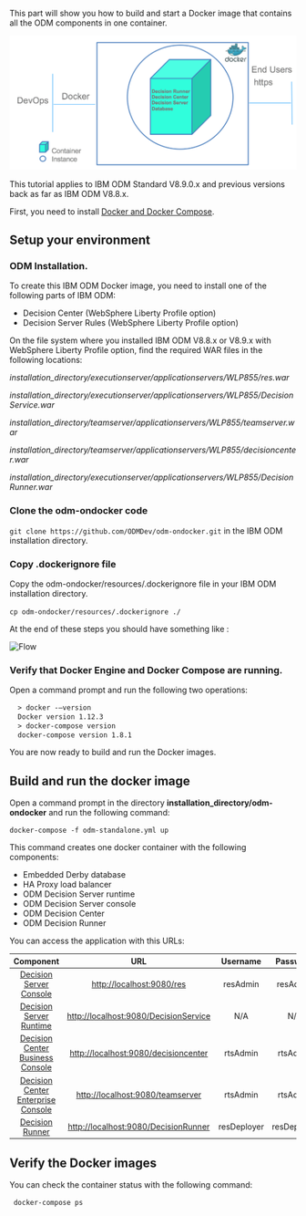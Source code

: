 
This part will show you how to build and start a Docker image that contains all the ODM components in one container.



![Flow](images/StandaloneFig01.png)

This tutorial applies to IBM ODM Standard V8.9.0.x and previous versions back as far as IBM ODM V8.8.x.

First, you need to install [Docker and Docker Compose](https://docs.docker.com/compose/#installation-and-set-up).

## Setup your environment

### ODM Installation.
To create this IBM ODM Docker image, you need to install one of the following parts of IBM ODM:         
* Decision Center (WebSphere Liberty Profile option)
* Decision Server Rules (WebSphere Liberty Profile option)

On the file system where you installed IBM ODM V8.8.x or V8.9.x with WebSphere Liberty Profile option, find the required WAR files in the following locations:

*installation_directory/executionserver/applicationservers/WLP855/res.war*

*installation_directory/executionserver/applicationservers/WLP855/DecisionService.war*

*installation_directory/teamserver/applicationservers/WLP855/teamserver.war*

*installation_directory/teamserver/applicationservers/WLP855/decisioncenter.war*

*installation_directory/executionserver/applicationservers/WLP855/DecisionRunner.war*

### Clone the odm-ondocker code

```git clone https://github.com/ODMDev/odm-ondocker.git``` in the IBM ODM installation directory.

### Copy .dockerignore file

Copy the odm-ondocker/resources/.dockerignore file in your IBM ODM installation directory.

```cp odm-ondocker/resources/.dockerignore ./```

At the end of these steps you should have something like :

![Flow](images/Fig2.png)
### Verify that Docker Engine and Docker Compose are running.

Open a command prompt and run the following two operations:    	

  ```
    > docker -–version
    Docker version 1.12.3
    > docker-compose version
    docker-compose version 1.8.1
  ```

You are now ready to build and run the Docker images.

## Build and run the docker image
Open a command prompt in the directory **installation_directory/odm-ondocker** and run the following command:    	

```
docker-compose -f odm-standalone.yml up
```

This command creates one docker container with the following components:

* Embedded Derby database
* HA Proxy load balancer
* ODM Decision Server runtime
* ODM Decision Server console
* ODM Decision Center
* ODM Decision Runner

You can access the application with this URLs:

|Component|URL|Username|Password|
|:-----:|:-----:|:-----:|:-----:|
| [Decision Server Console](http://localhost:9080/res) | <http://localhost:9080/res> |resAdmin|resAdmin|
| [Decision Server Runtime](http://localhost:9080/DecisionService) |<http://localhost:9080/DecisionService> |N/A|N/A|
| [Decision Center Business Console]( http://localhost:9080/decisioncenter) |  <http://localhost:9080/decisioncenter> |rtsAdmin|rtsAdmin|
| [Decision Center Enterprise Console]( http://localhost:9080/teamserver) |  <http://localhost:9080/teamserver> |rtsAdmin|rtsAdmin|
| [Decision Runner]( http://localhost:9080/DecisionRunner) |  <http://localhost:9080/DecisionRunner> |resDeployer|resDeployer|

## Verify the Docker images

You can check the container status with the following command:
```
 docker-compose ps
```
